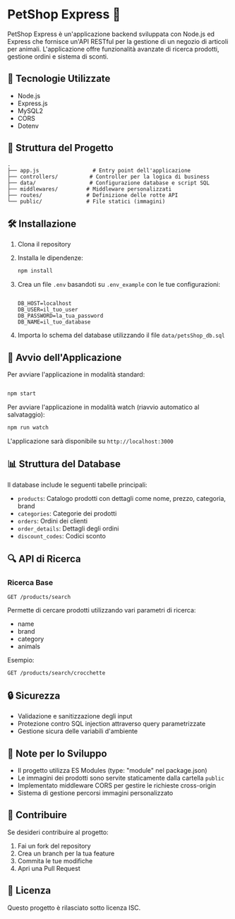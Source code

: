 # PetShop Express 🐾

PetShop Express è un'applicazione backend sviluppata con Node.js ed Express che fornisce un'API RESTful per la gestione di un negozio di articoli per animali. L'applicazione offre funzionalità avanzate di ricerca prodotti, gestione ordini e sistema di sconti.

## 🚀 Tecnologie Utilizzate

- Node.js
- Express.js
- MySQL2
- CORS
- Dotenv

## 📁 Struttura del Progetto

```
.
├── app.js                 # Entry point dell'applicazione
├── controllers/          # Controller per la logica di business
├── data/                 # Configurazione database e script SQL
├── middlewares/         # Middleware personalizzati
├── routes/              # Definizione delle rotte API
└── public/              # File statici (immagini)
```

## 🛠️ Installazione

1. Clona il repository
2. Installa le dipendenze:

   ```bash
   npm install
   ```

3. Crea un file `.env` basandoti su `.env_example` con le tue configurazioni:
  
   ```env

   DB_HOST=localhost
   DB_USER=il_tuo_user
   DB_PASSWORD=la_tua_password
   DB_NAME=il_tuo_database
   ```

4. Importa lo schema del database utilizzando il file `data/petsShop_db.sql`

## 🚀 Avvio dell'Applicazione

Per avviare l'applicazione in modalità standard:

```bash

npm start
```

Per avviare l'applicazione in modalità watch (riavvio automatico al salvataggio):
```bash
npm run watch
```

L'applicazione sarà disponibile su `http://localhost:3000`

## 📊 Struttura del Database

Il database include le seguenti tabelle principali:

- `products`: Catalogo prodotti con dettagli come nome, prezzo, categoria, brand
- `categories`: Categorie dei prodotti
- `orders`: Ordini dei clienti
- `order_details`: Dettagli degli ordini
- `discount_codes`: Codici sconto

## 🔍 API di Ricerca

### Ricerca Base

`GET /products/search`

Permette di cercare prodotti utilizzando vari parametri di ricerca:

- name
- brand
- category
- animals

Esempio:

```path
GET /products/search/crocchette

```

## 🔒 Sicurezza

- Validazione e sanitizzazione degli input
- Protezione contro SQL injection attraverso query parametrizzate
- Gestione sicura delle variabili d'ambiente

## 📝 Note per lo Sviluppo

- Il progetto utilizza ES Modules (type: "module" nel package.json)
- Le immagini dei prodotti sono servite staticamente dalla cartella `public`
- Implementato middleware CORS per gestire le richieste cross-origin
- Sistema di gestione percorsi immagini personalizzato

## 🤝 Contribuire

Se desideri contribuire al progetto:

1. Fai un fork del repository
2. Crea un branch per la tua feature
3. Commita le tue modifiche
4. Apri una Pull Request

## 📄 Licenza

Questo progetto è rilasciato sotto licenza ISC.